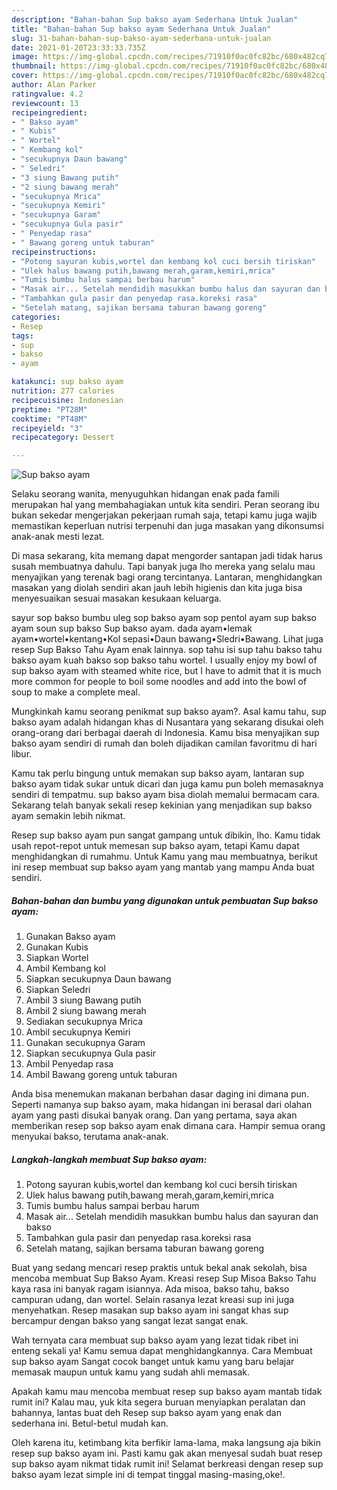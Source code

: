 ```yaml
---
description: "Bahan-bahan Sup bakso ayam Sederhana Untuk Jualan"
title: "Bahan-bahan Sup bakso ayam Sederhana Untuk Jualan"
slug: 31-bahan-bahan-sup-bakso-ayam-sederhana-untuk-jualan
date: 2021-01-20T23:33:33.735Z
image: https://img-global.cpcdn.com/recipes/71910f0ac0fc82bc/680x482cq70/sup-bakso-ayam-foto-resep-utama.jpg
thumbnail: https://img-global.cpcdn.com/recipes/71910f0ac0fc82bc/680x482cq70/sup-bakso-ayam-foto-resep-utama.jpg
cover: https://img-global.cpcdn.com/recipes/71910f0ac0fc82bc/680x482cq70/sup-bakso-ayam-foto-resep-utama.jpg
author: Alan Parker
ratingvalue: 4.2
reviewcount: 13
recipeingredient:
- " Bakso ayam"
- " Kubis"
- " Wortel"
- " Kembang kol"
- "secukupnya Daun bawang"
- " Seledri"
- "3 siung Bawang putih"
- "2 siung bawang merah"
- "secukupnya Mrica"
- "secukupnya Kemiri"
- "secukupnya Garam"
- "secukupnya Gula pasir"
- " Penyedap rasa"
- " Bawang goreng untuk taburan"
recipeinstructions:
- "Potong sayuran kubis,wortel dan kembang kol cuci bersih tiriskan"
- "Ulek halus bawang putih,bawang merah,garam,kemiri,mrica"
- "Tumis bumbu halus sampai berbau harum"
- "Masak air... Setelah mendidih masukkan bumbu halus dan sayuran dan bakso"
- "Tambahkan gula pasir dan penyedap rasa.koreksi rasa"
- "Setelah matang, sajikan bersama taburan bawang goreng"
categories:
- Resep
tags:
- sup
- bakso
- ayam

katakunci: sup bakso ayam 
nutrition: 277 calories
recipecuisine: Indonesian
preptime: "PT28M"
cooktime: "PT48M"
recipeyield: "3"
recipecategory: Dessert

---
```



![Sup bakso ayam](https://img-global.cpcdn.com/recipes/71910f0ac0fc82bc/680x482cq70/sup-bakso-ayam-foto-resep-utama.jpg)

Selaku seorang wanita, menyuguhkan hidangan enak pada famili merupakan hal yang membahagiakan untuk kita sendiri. Peran seorang ibu bukan sekedar mengerjakan pekerjaan rumah saja, tetapi kamu juga wajib memastikan keperluan nutrisi terpenuhi dan juga masakan yang dikonsumsi anak-anak mesti lezat.

Di masa  sekarang, kita memang dapat mengorder santapan jadi tidak harus susah membuatnya dahulu. Tapi banyak juga lho mereka yang selalu mau menyajikan yang terenak bagi orang tercintanya. Lantaran, menghidangkan masakan yang diolah sendiri akan jauh lebih higienis dan kita juga bisa menyesuaikan sesuai masakan kesukaan keluarga. 

sayur sop bakso bumbu uleg sop bakso ayam sop pentol ayam sup bakso ayam soun sup bakso Sup bakso ayam. dada ayam•lemak ayam•wortel•kentang•Kol sepasi•Daun bawang•Sledri•Bawang. Lihat juga resep Sup Bakso Tahu Ayam enak lainnya. sop tahu isi sup tahu bakso tahu bakso ayam kuah bakso sop bakso tahu wortel. I usually enjoy my bowl of sup bakso ayam with steamed white rice, but I have to admit that it is much more common for people to boil some noodles and add into the bowl of soup to make a complete meal.

Mungkinkah kamu seorang penikmat sup bakso ayam?. Asal kamu tahu, sup bakso ayam adalah hidangan khas di Nusantara yang sekarang disukai oleh orang-orang dari berbagai daerah di Indonesia. Kamu bisa menyajikan sup bakso ayam sendiri di rumah dan boleh dijadikan camilan favoritmu di hari libur.

Kamu tak perlu bingung untuk memakan sup bakso ayam, lantaran sup bakso ayam tidak sukar untuk dicari dan juga kamu pun boleh memasaknya sendiri di tempatmu. sup bakso ayam bisa diolah memalui bermacam cara. Sekarang telah banyak sekali resep kekinian yang menjadikan sup bakso ayam semakin lebih nikmat.

Resep sup bakso ayam pun sangat gampang untuk dibikin, lho. Kamu tidak usah repot-repot untuk memesan sup bakso ayam, tetapi Kamu dapat menghidangkan di rumahmu. Untuk Kamu yang mau membuatnya, berikut ini resep membuat sup bakso ayam yang mantab yang mampu Anda buat sendiri.

<!--inarticleads1-->

##### Bahan-bahan dan bumbu yang digunakan untuk pembuatan Sup bakso ayam:

1. Gunakan  Bakso ayam
1. Gunakan  Kubis
1. Siapkan  Wortel
1. Ambil  Kembang kol
1. Siapkan secukupnya Daun bawang
1. Siapkan  Seledri
1. Ambil 3 siung Bawang putih
1. Ambil 2 siung bawang merah
1. Sediakan secukupnya Mrica
1. Ambil secukupnya Kemiri
1. Gunakan secukupnya Garam
1. Siapkan secukupnya Gula pasir
1. Ambil  Penyedap rasa
1. Ambil  Bawang goreng untuk taburan


Anda bisa menemukan makanan berbahan dasar daging ini dimana pun. Seperti namanya sup bakso ayam, maka hidangan ini berasal dari olahan ayam yang pasti disukai banyak orang. Dan yang pertama, saya akan memberikan resep sop bakso ayam enak dimana cara. Hampir semua orang menyukai bakso, terutama anak-anak. 

<!--inarticleads2-->

##### Langkah-langkah membuat Sup bakso ayam:

1. Potong sayuran kubis,wortel dan kembang kol cuci bersih tiriskan
1. Ulek halus bawang putih,bawang merah,garam,kemiri,mrica
1. Tumis bumbu halus sampai berbau harum
1. Masak air... Setelah mendidih masukkan bumbu halus dan sayuran dan bakso
1. Tambahkan gula pasir dan penyedap rasa.koreksi rasa
1. Setelah matang, sajikan bersama taburan bawang goreng


Buat yang sedang mencari resep praktis untuk bekal anak sekolah, bisa mencoba membuat Sup Bakso Ayam. Kreasi resep Sup Misoa Bakso Tahu kaya rasa ini banyak ragam isiannya. Ada misoa, bakso tahu, bakso campuran udang, dan wortel. Selain rasanya lezat kreasi sup ini juga menyehatkan. Resep masakan sup bakso ayam ini sangat khas sup bercampur dengan bakso yang sangat lezat sangat enak. 

Wah ternyata cara membuat sup bakso ayam yang lezat tidak ribet ini enteng sekali ya! Kamu semua dapat menghidangkannya. Cara Membuat sup bakso ayam Sangat cocok banget untuk kamu yang baru belajar memasak maupun untuk kamu yang sudah ahli memasak.

Apakah kamu mau mencoba membuat resep sup bakso ayam mantab tidak rumit ini? Kalau mau, yuk kita segera buruan menyiapkan peralatan dan bahannya, lantas buat deh Resep sup bakso ayam yang enak dan sederhana ini. Betul-betul mudah kan. 

Oleh karena itu, ketimbang kita berfikir lama-lama, maka langsung aja bikin resep sup bakso ayam ini. Pasti kamu gak akan menyesal sudah buat resep sup bakso ayam nikmat tidak rumit ini! Selamat berkreasi dengan resep sup bakso ayam lezat simple ini di tempat tinggal masing-masing,oke!.

